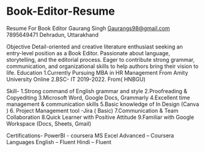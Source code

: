 # Book-Editor-Resume
Resume For Book Editor 
Gaurang Singh
Gaurangs98@gmail.com
7895649471
Dehradun, Uttarakhand 

Objective
Detail-oriented and creative literature enthusiast seeking an entry-level position as a Book Editor. Passionate about language, storytelling, and the editorial process. Eager to contribute strong grammar, communication, and organizational skills to help authors bring their vision to life.
Education
1.Currently Pursuing MBA in HR Management  From Amity University Online 
2.BSC- IT 2019-2022. From( HNBGU)

Skill-
1.Strong command of English grammar and style
2.Proofreading & Copyediting
3.Microsoft Word, Google Docs, Grammarly
4.Excellent time management &   communication skills
5.Basic knowledge of In Design (Canva )
6. Project Management tool -Jira ( Basic)
7.Communication & Team Collaboration
8.Quick Learner with Positive Attitude
9.Familiar with Google Workspace (Docs, Sheets, Gmail)

Certifications-
PowerBI - coursera
MS Excel Advanced – Coursera 
Languages
English – Fluent
Hindi – Fluent
